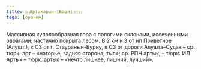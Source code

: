 ```yaml
---
title: ⒜Артыхарын-[Баши]⒯⒵
tags: [ороним]
---
```


Массивная куполообразная гора с пологими склонами, иссеченными оврагами;
частично покрыта лесом. В 2 км к З от нп Приветное (Алушт.), к СЗ от г.
Стауранын-Бурну, к СЗ от дороги Алушта–Судак – ср. тюрк. арт – «нагорье; задняя
сторона, тыл»; ср. РПН артык, – тюрк. ИЛ Артык – тюрк. артык – «нечто лишнее,
лишний, лучший».
